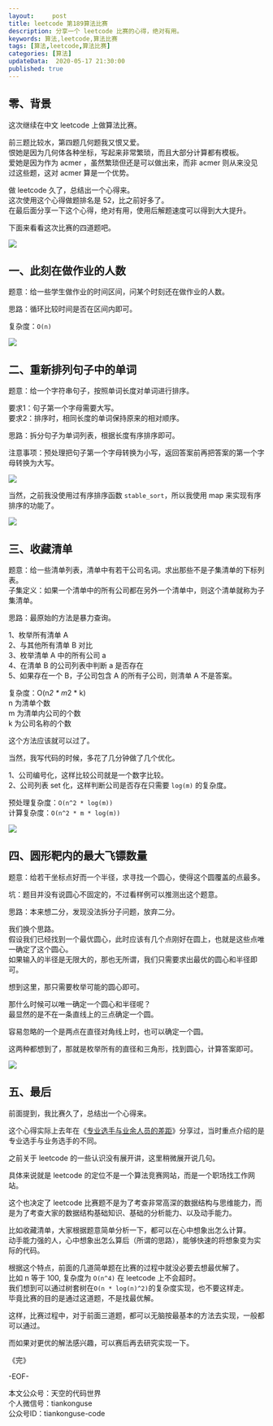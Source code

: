 ```yaml
---   
layout:     post  
title: leetcode 第189算法比赛
description: 分享一个 leetcode 比赛的心得，绝对有用。  
keywords: 算法,leetcode,算法比赛  
tags: [算法,leetcode,算法比赛]    
categories: [算法]  
updateData:  2020-05-17 21:30:00  
published: true  
---  
```



## 零、背景  


这次继续在中文 leetcode 上做算法比赛。  


前三题比较水，第四题几何题我又恨又爱。  
恨她是因为几何体各种坐标，写起来非常繁琐，而且大部分计算都有模板。  
爱她是因为作为 acmer ，虽然繁琐但还是可以做出来，而非 acmer 则从来没见过这些题，这对 acmer 算是一个优势。  


做 leetcode 久了，总结出一个心得来。  
这次使用这个心得做题排名是 52，比之前好多了。  
在最后面分享一下这个心得，绝对有用，使用后解题速度可以得到大大提升。  


下面来看看这次比赛的四道题吧。  


![](https://res2020.tiankonguse.com/images/2020/05/17/001.png)  


## 一、此刻在做作业的人数  


题意：给一些学生做作业的时间区间，问某个时刻还在做作业的人数。  


思路：循环比较时间是否在区间内即可。  


复杂度：`O(n)`  


![](https://res2020.tiankonguse.com/images/2020/05/17/002.png)  


## 二、重新排列句子中的单词  


题意：给一个字符串句子，按照单词长度对单词进行排序。  


要求1：句子第一个字母需要大写。  
要求2：排序时，相同长度的单词保持原来的相对顺序。  


思路：拆分句子为单词列表，根据长度有序排序即可。  


注意事项：预处理把句子第一个字母转换为小写，返回答案前再把答案的第一个字母转换为大写。  



![](https://res2020.tiankonguse.com/images/2020/05/17/003.png)  



当然，之前我没使用过有序排序函数 `stable_sort`，所以我使用 map 来实现有序排序的功能了。  


![](https://res2020.tiankonguse.com/images/2020/05/17/004.png)  



## 三、收藏清单  


题意：给一些清单列表，清单中有若干公司名词。求出那些不是子集清单的下标列表。    
子集定义：如果一个清单中的所有公司都在另外一个清单中，则这个清单就称为子集清单。  



思路：最原始的方法是暴力查询。  


1、枚举所有清单 A  
2、与其他所有清单 B 对比  
3、枚举清单 A 中的所有公司 a  
4、在清单 B 的公司列表中判断 a 是否存在  
5、如果存在一个 B，子公司包含 A 的所有子公司，则清单 A 不是答案。  


复杂度：O(n*2 * m*2 * k)  
n 为清单个数  
m 为清单内公司的个数  
k 为公司名称的个数  


这个方法应该就可以过了。  


当然，我写代码的时候，多花了几分钟做了几个优化。  


1、公司编号化，这样比较公司就是一个数字比较。  
2、公司列表 set 化，这样判断公司是否存在只需要 `log(m)` 的复杂度。  


预处理复杂度：`O(n^2 * log(m))`  
计算复杂度：`O(n^2 * m * log(m))`  


![](https://res2020.tiankonguse.com/images/2020/05/17/005.png)  



## 四、圆形靶内的最大飞镖数量  


题意：给若干坐标点好而一个半径，求寻找一个圆心，使得这个圆覆盖的点最多。  


坑：题目并没有说圆心不固定的，不过看样例可以推测出这个题意。  



思路：本来想二分，发现没法拆分子问题，放弃二分。  


我们换个思路。  
假设我们已经找到一个最优圆心，此时应该有几个点刚好在圆上，也就是这些点唯一确定了这个圆心。  
如果输入的半径是无限大的，那也无所谓，我们只需要求出最优的圆心和半径即可。  


想到这里，那只需要枚举可能的圆心即可。   


那什么时候可以唯一确定一个圆心和半径呢？  
最显然的是不在一条直线上的三点确定一个圆。  


容易忽略的一个是两点在直径对角线上时，也可以确定一个圆。  


这两种都想到了，那就是枚举所有的直径和三角形，找到圆心，计算答案即可。  



![](https://res2020.tiankonguse.com/images/2020/05/17/006.png)  


## 五、最后  


前面提到，我比赛久了，总结出一个心得来。  


这个心得实际上去年在《[专业选手与业余人员的差距](https://mp.weixin.qq.com/s/JCwMTqfeOdFEMcfNkf8mKQ)》分享过，当时重点介绍的是专业选手与业务选手的不同。  


之前关于 leetcode 的一些认识没有展开讲，这里稍微展开说几句。  


具体来说就是 leetcode 的定位不是一个算法竞赛网站，而是一个职场找工作网站。  


这个也决定了 leetcode 比赛题不是为了考查非常高深的数据结构与思维能力，而是为了考查大家的数据结构基础知识、基础的分析能力、以及动手能力。  


比如收藏清单，大家根据题意简单分析一下，都可以在心中想象出怎么计算。  
动手能力强的人，心中想象出怎么算后（所谓的思路），能够快速的将想象变为实际的代码。  


根据这个特点，前面的几道简单题在比赛的过程中就没必要去想最优解了。  
比如 n 等于 100, 复杂度为 `O(n^4)` 在 leetcode 上不会超时。  
我们想到可以通过树套树在`O(n * log(n)^2)`的复杂度实现，也不要这样走。  
毕竟比赛的目的是通过这道题，不是找最优解。  


这样，比赛过程中，对于前面三道题，都可以无脑按最基本的方法去实现，一般都可以通过。  


而如果对更优的解法感兴趣，可以赛后再去研究实现一下。  



《完》  


-EOF-  



本文公众号：天空的代码世界  
个人微信号：tiankonguse  
公众号ID：tiankonguse-code  
  

